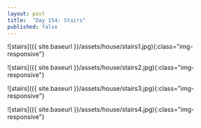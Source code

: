 ```yaml
---
layout: post
title:  "Day 154: Stairs"
published: false
---
```


![stairs]({{ site.baseurl }}/assets/house/stairs1.jpg){:class="img-responsive"}

![stairs]({{ site.baseurl }}/assets/house/stairs2.jpg){:class="img-responsive"}

![stairs]({{ site.baseurl }}/assets/house/stairs3.jpg){:class="img-responsive"}

![stairs]({{ site.baseurl }}/assets/house/stairs4.jpg){:class="img-responsive"}
